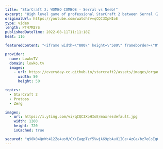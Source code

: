 ```yaml
---
title: "StarCraft 2: WOMBO COMBOS - Serral vs Neeb!"
excerpt: "High level game of professional StarCraft 2 between Serral (Zerg) and Neeb (Protoss). This is a match that goes the distance as the entire map gets mostly mined out of Minerals and Vespene Gas.  Support my work on Patreon: https://www.patreon.com/lowkotv Become a YouTube member: https://lowko.tv/join"
originalUrl: https://youtube.com/watch?v=qCQC3XpHIoE
type: video
length: PT47M27S
publishedDateTime: 2022-08-11T11:11:18Z
heat: 116

featuredContent: "<iframe width=\"800\" height=\"500\" frameborder=\"0\" src=\"https://www.youtube.com/embed/qCQC3XpHIoE\" allow=\"accelerometer; autoplay; encrypted-media; gyroscope; picture-in-picture\" allowfullscreen></iframe>"

provider:
  name: LowkoTV
  domain: lowko.tv
  images:
    - url: https://everyday-cc.github.io/starcraft2/assets/images/organizations/lowko.tv-50x50.jpg
      width: 50
      height: 50

topics:
  - StarCraft 2
  - Protoss
  - Zerg

images:
  - url: https://i.ytimg.com/vi/qCQC3XpHIoE/maxresdefault.jpg
    width: 1280
    height: 720
    isCached: true

secured: "q90k04QnWc412Ze4usM/CX+EaqpTzf5VwjA69pbAuH1ICe+4zGa/bz7eCoEqQNhm+IlXrP3T5ZkHXSYb9uRGBApeqU/vK8nKpY5pNom12NbmZU9VKCmdkmSVz1SqUSa2PSLwUQLiE7rN08SELecawXi3GweEppgGSvYS4amzWav3eBqfvIQ1cHXMhZqqpmydqE+c1FuPv3yFlgxsM1zjwLlJpAQdHuIB6zBSR8LpcCPxo//MYuQ37lmxrJa+Uo2NOijD+ej4CnRkGaB9tZysdNSOhRy2NqQRH31ntRXISRr73DlgEfmCTs8eb5d9CWSJLh8ntP990RAevsZdlqK6bxe8l5Jwv4hG+osz7zu29oeHl4k8IV46bAsVfh46GTRHyPRd6RZXQLibIZCsIV2pGkLi4ZgTG1ldDvOai9AyHgMEBPeKZurNfQJOuIqzNSNw;QWPUsFwY1M7t3w7hsXdktQ=="
---
```


